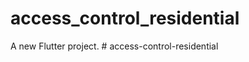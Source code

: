 # access_control_residential

A new Flutter project.
#   a c c e s s - c o n t r o l - r e s i d e n t i a l  
 